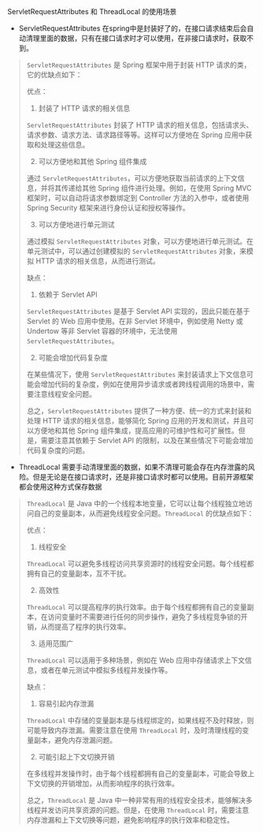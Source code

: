 ServletRequestAttributes 和 ThreadLocal  的使用场景

- ServletRequestAttributes 在spring中是封装好了的，在接口请求结束后会自动清理里面的数据，只有在接口请求时才可以使用，在非接口请求时，获取不到。
> `ServletRequestAttributes` 是 Spring 框架中用于封装 HTTP 请求的类，它的优缺点如下：
> 
> 优点：
> 
> 1. 封装了 HTTP 请求的相关信息
> 
> `ServletRequestAttributes` 封装了 HTTP 请求的相关信息，包括请求头、请求参数、请求方法、请求路径等等。这样可以方便地在 Spring 应用中获取和处理这些信息。
> 
> 2. 可以方便地和其他 Spring 组件集成
> 
> 通过 `ServletRequestAttributes`，可以方便地获取当前请求的上下文信息，并将其传递给其他 Spring 组件进行处理。例如，在使用 Spring MVC 框架时，可以自动将请求参数绑定到 Controller 方法的入参中，或者使用 Spring Security 框架来进行身份认证和授权等操作。
> 
> 3. 可以方便地进行单元测试
> 
> 通过模拟 `ServletRequestAttributes` 对象，可以方便地进行单元测试。在单元测试中，可以通过创建模拟的 `ServletRequestAttributes` 对象，来模拟 HTTP 请求的相关信息，从而进行测试。
> 
> 缺点：
> 
> 1. 依赖于 Servlet API
> 
> `ServletRequestAttributes` 是基于 Servlet API 实现的，因此只能在基于 Servlet 的 Web 应用中使用。在非 Servlet 环境中，例如使用 Netty 或 Undertow 等非 Servlet 容器的环境中，无法使用 `ServletRequestAttributes`。
> 
> 2. 可能会增加代码复杂度
> 
> 在某些情况下，使用 `ServletRequestAttributes` 来封装请求上下文信息可能会增加代码的复杂度，例如在使用异步请求或者跨线程调用的场景中，需要注意线程安全问题。
> 
> 总之，`ServletRequestAttributes` 提供了一种方便、统一的方式来封装和处理 HTTP 请求的相关信息，能够简化 Spring 应用的开发和测试，并且可以方便地和其他 Spring 组件集成，提高应用的可维护性和可扩展性。但是，需要注意其依赖于 Servlet API 的限制，以及在某些情况下可能会增加代码复杂度的问题。

- ThreadLocal  需要手动清理里面的数据，如果不清理可能会存在内存泄露的风险。但是无论是在接口请求时，还是非接口请求时都可以使用。目前开源框架都会使用这种方式保存数据
> `ThreadLocal` 是 Java 中的一个线程本地变量，它可以让每个线程独立地访问自己的变量副本，从而避免线程安全问题。`ThreadLocal` 的优缺点如下：
> 
> 优点：
> 
> 1. 线程安全
> 
> `ThreadLocal` 可以避免多线程访问共享资源时的线程安全问题。每个线程都拥有自己的变量副本，互不干扰。
> 
> 2. 高效性
> 
> `ThreadLocal` 可以提高程序的执行效率。由于每个线程都拥有自己的变量副本，在访问变量时不需要进行任何的同步操作，避免了多线程竞争锁的开销，从而提高了程序的执行效率。
> 
> 3. 适用范围广
> 
> `ThreadLocal` 可以适用于多种场景，例如在 Web 应用中存储请求上下文信息，或者在单元测试中模拟多线程并发操作等。
> 
> 缺点：
> 
> 1. 容易引起内存泄漏
> 
> `ThreadLocal` 中存储的变量副本是与线程绑定的，如果线程不及时释放，则可能导致内存泄漏。需要注意在使用 `ThreadLocal` 时，及时清理线程的变量副本，避免内存泄漏问题。
> 
> 2. 可能引起上下文切换开销
> 
> 在多线程并发操作时，由于每个线程都拥有自己的变量副本，可能会导致上下文切换的开销增加，从而影响程序的执行效率。
> 
> 总之，`ThreadLocal` 是 Java 中一种非常有用的线程安全技术，能够解决多线程并发访问共享资源的问题。但是，在使用 `ThreadLocal` 时，需要注意内存泄漏和上下文切换等问题，避免影响程序的执行效率和稳定性。


